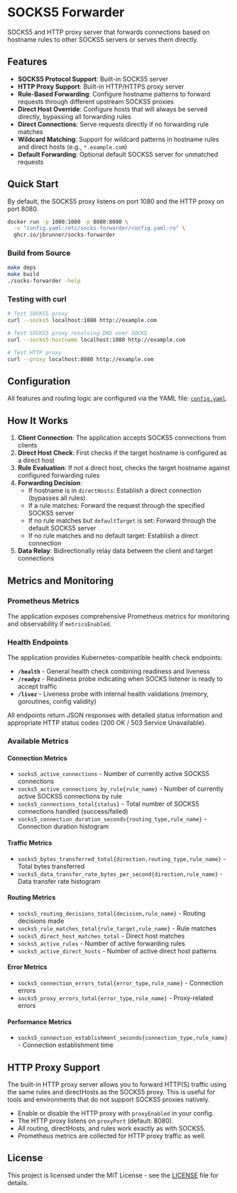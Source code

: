 # SOCKS5 Forwarder

SOCKS5 and HTTP proxy server that forwards connections based on hostname rules to other SOCKS5 servers or serves them directly.

## Features

- **SOCKS5 Protocol Support**: Built-in SOCKS5 server
- **HTTP Proxy Support**: Built-in HTTP/HTTPS proxy server
- **Rule-Based Forwarding**: Configure hostname patterns to forward requests through different upstream SOCKS5 proxies
- **Direct Host Override**: Configure hosts that will always be served directly, bypassing all forwarding rules
- **Direct Connections**: Serve requests directly if no forwarding rule matches
- **Wildcard Matching**: Support for wildcard patterns in hostname rules and direct hosts (e.g., `*.example.com`)
- **Default Forwarding**: Optional default SOCKS5 server for unmatched requests


## Quick Start
By default, the SOCKS5 proxy listens on port 1080 and the HTTP proxy on port 8080.

```bash
docker run -p 1080:1080 -p 8080:8080 \
  -v "config.yaml:/etc/socks-forwarder/config.yaml:ro" \
  ghcr.io/jbrunner/socks-forwarder
```

### Build from Source
```bash
make deps
make build
./socks-forwarder -help
```

### Testing with curl
```bash
# Test SOCKS5 proxy
curl --socks5 localhost:1080 http://example.com

# Test SOCKS5 proxy resolving DNS over SOCKS
curl --socks5-hostname localhost:1080 http://example.com

# Test HTTP proxy
curl --proxy localhost:8080 http://example.com
```

## Configuration

All features and routing logic are configured via the YAML file: [`config.yaml`](config.yaml).


## How It Works

1. **Client Connection**: The application accepts SOCKS5 connections from clients
2. **Direct Host Check**: First checks if the target hostname is configured as a direct host
3. **Rule Evaluation**: If not a direct host, checks the target hostname against configured forwarding rules
4. **Forwarding Decision**:
   - If hostname is in `directHosts`: Establish a direct connection (bypasses all rules)
   - If a rule matches: Forward the request through the specified SOCKS5 server
   - If no rule matches but `defaultTarget` is set: Forward through the default SOCKS5 server
   - If no rule matches and no default target: Establish a direct connection
5. **Data Relay**: Bidirectionally relay data between the client and target connections

## Metrics and Monitoring

### Prometheus Metrics

The application exposes comprehensive Prometheus metrics for monitoring and observability if `metricsEnabled`.

### Health Endpoints

The application provides Kubernetes-compatible health check endpoints:

- **`/health`** - General health check combining readiness and liveness
- **`/readyz`** - Readiness probe indicating when SOCKS listener is ready to accept traffic
- **`/livez`** - Liveness probe with internal health validations (memory, goroutines, config validity)

All endpoints return JSON responses with detailed status information and appropriate HTTP status codes (200 OK / 503 Service Unavailable).

### Available Metrics

#### Connection Metrics
- `socks5_active_connections` - Number of currently active SOCKS5 connections
- `socks5_active_connections_by_rule{rule_name}` - Number of currently active SOCKS5 connections by rule
- `socks5_connections_total{status}` - Total number of SOCKS5 connections handled (success/failed)
- `socks5_connection_duration_seconds{routing_type,rule_name}` - Connection duration histogram

#### Traffic Metrics
- `socks5_bytes_transferred_total{direction,routing_type,rule_name}` - Total bytes transferred
- `socks5_data_transfer_rate_bytes_per_second{direction,rule_name}` - Data transfer rate histogram

#### Routing Metrics
- `socks5_routing_decisions_total{decision,rule_name}` - Routing decisions made
- `socks5_rule_matches_total{rule_target,rule_name}` - Rule matches
- `socks5_direct_host_matches_total` - Direct host matches
- `socks5_active_rules` - Number of active forwarding rules
- `socks5_active_direct_hosts` - Number of active direct host patterns

#### Error Metrics
- `socks5_connection_errors_total{error_type,rule_name}` - Connection errors
- `socks5_proxy_errors_total{error_type,rule_name}` - Proxy-related errors

#### Performance Metrics
- `socks5_connection_establishment_seconds{connection_type,rule_name}` - Connection establishment time


## HTTP Proxy Support

The built-in HTTP proxy server allows you to forward HTTP(S) traffic using the same rules and directHosts as the SOCKS5 proxy. This is useful for tools and environments that do not support SOCKS5 proxies natively.

- Enable or disable the HTTP proxy with `proxyEnabled` in your config.
- The HTTP proxy listens on `proxyPort` (default: 8080).
- All routing, directHosts, and rules work exactly as with SOCKS5.
- Prometheus metrics are collected for HTTP proxy traffic as well.

## License

This project is licensed under the MIT License - see the [LICENSE](LICENSE) file for details.
